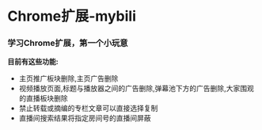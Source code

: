 Chrome扩展-mybili
=
<h3>学习Chrome扩展，第一个小玩意</h3>
<b>目前有这些功能:</b>
<ul>
		<li> 主页推广板块删除,主页广告删除</li>
		<li> 视频播放页面,标题与播放器之间的广告删除,弹幕池下方的广告删除,大家围观的直播板块删除</li>
		<li> 禁止转载或摘编的专栏文章可以直接选择复制</li>
	<li> 直播间搜索结果将指定房间号的直播间屏蔽</li>
	</ul>
